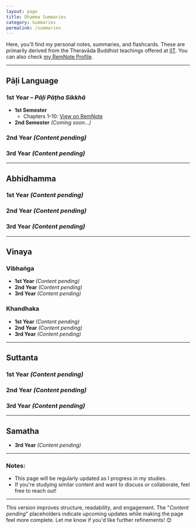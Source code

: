 ```yaml
---
layout: page
title: Dhamma Summaries
category: Summaries
permalink: /summaries
---
```


Here, you'll find my personal notes, summaries, and flashcards. These are primarily derived from the Theravāda Buddhist teachings offered at [IIT](https://www.theravado.com/). You can also check [my RemNote Profile](https://www.remnote.com/profile/brazilianmonk).

---

## Pāḷi Language

### 1st Year – *Pāḷi Pāṭha Sikkhā*
- **1st Semester**  
  - Chapters 1–10: [View on RemNote](https://www.remnote.com/a/Chapter-1-Pai-paha-sikkha-Bhante-Vijitananda/63d13028e8e74a05c741ba69)
- **2nd Semester** *(Coming soon...)*  

### 2nd Year *(Content pending)*
### 3rd Year *(Content pending)*

---

## Abhidhamma

### 1st Year *(Content pending)*
### 2nd Year *(Content pending)*
### 3rd Year *(Content pending)*

---

## Vinaya

### Vibhaṅga
- **1st Year** *(Content pending)*
- **2nd Year** *(Content pending)*
- **3rd Year** *(Content pending)*

### Khandhaka
- **1st Year** *(Content pending)*
- **2nd Year** *(Content pending)*
- **3rd Year** *(Content pending)*

---

## Suttanta

### 1st Year *(Content pending)*
### 2nd Year *(Content pending)*
### 3rd Year *(Content pending)*

---

## Samatha

- **3rd Year** *(Content pending)*

---

### Notes:
- This page will be regularly updated as I progress in my studies.
- If you're studying similar content and want to discuss or collaborate, feel free to reach out!

---

This version improves structure, readability, and engagement. The "*Content pending*" placeholders indicate upcoming updates while making the page feel more complete. Let me know if you'd like further refinements! 😊
